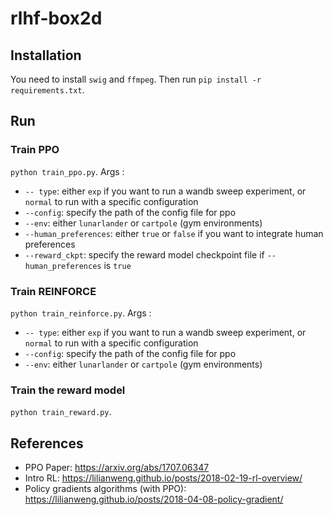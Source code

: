 # rlhf-box2d

## Installation    
You need to install `swig` and `ffmpeg`. Then run `pip install -r requirements.txt`.   
     
## Run   
### Train PPO
`python train_ppo.py`. Args :      
- `-- type`: either `exp` if you want to run a wandb sweep experiment, or `normal` to run with a specific configuration        
- `--config`: specify the path of the config file for ppo      
- `--env`: either `lunarlander` or `cartpole` (gym environments)
- `--human_preferences`: either `true` or `false` if you want to integrate human preferences       
- `--reward_ckpt`: specify the reward model checkpoint file if `--human_preferences` is `true`

### Train REINFORCE
`python train_reinforce.py`. Args :      
- `-- type`: either `exp` if you want to run a wandb sweep experiment, or `normal` to run with a specific configuration        
- `--config`: specify the path of the config file for ppo      
- `--env`: either `lunarlander` or `cartpole` (gym environments)

### Train the reward model
`python train_reward.py`.       

## References
- PPO Paper: https://arxiv.org/abs/1707.06347       
- Intro RL: https://lilianweng.github.io/posts/2018-02-19-rl-overview/     
- Policy gradients algorithms (with PPO): https://lilianweng.github.io/posts/2018-04-08-policy-gradient/         
